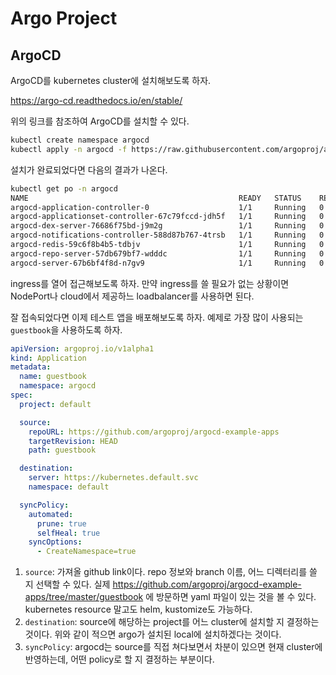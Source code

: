 # Argo Project

## ArgoCD
ArgoCD를 kubernetes cluster에 설치해보도록 하자.

https://argo-cd.readthedocs.io/en/stable/

위의 링크를 참조하여 ArgoCD를 설치할 수 있다.

```sh
kubectl create namespace argocd
kubectl apply -n argocd -f https://raw.githubusercontent.com/argoproj/argo-cd/stable/manifests/install.yaml
```

설치가 완료되었다면 다음의 결과가 나온다.

```sh
kubectl get po -n argocd 
NAME                                               READY   STATUS    RESTARTS   AGE
argocd-application-controller-0                    1/1     Running   0          37s
argocd-applicationset-controller-67c79fccd-jdh5f   1/1     Running   0          37s
argocd-dex-server-76686f75bd-j9m2g                 1/1     Running   0          37s
argocd-notifications-controller-588d87b767-4trsb   1/1     Running   0          37s
argocd-redis-59c6f8b4b5-tdbjv                      1/1     Running   0          37s
argocd-repo-server-57db679bf7-wdddc                1/1     Running   0          37s
argocd-server-67b6bf4f8d-n7gv9                     1/1     Running   0          37s
```

ingress를 열어 접근해보도록 하자. 만약 ingress를 쓸 필요가 없는 상황이면 NodePort나 cloud에서 제공하느 loadbalancer를 사용하면 된다.


잘 접속되었다면 이제 테스트 앱을 배포해보도록 하자. 예제로 가장 많이 사용되는 `guestbook`을 사용하도록 하자.
```yaml
apiVersion: argoproj.io/v1alpha1
kind: Application
metadata:
  name: guestbook
  namespace: argocd
spec:
  project: default

  source:
    repoURL: https://github.com/argoproj/argocd-example-apps
    targetRevision: HEAD
    path: guestbook

  destination:
    server: https://kubernetes.default.svc
    namespace: default

  syncPolicy:
    automated:
      prune: true
      selfHeal: true
    syncOptions:
      - CreateNamespace=true
```
1. `source`: 가져올 github link이다. repo 정보와 branch 이름, 어느 디렉터리를 쓸 지 선택할 수 있다. 실제 https://github.com/argoproj/argocd-example-apps/tree/master/guestbook 에 방문하면 yaml 파일이 있는 것을 볼 수 있다. kubernetes resource 말고도 helm, kustomize도 가능하다.
2. `destination`: source에 해당하는 project를 어느 cluster에 설치할 지 결정하는 것이다. 위와 같이 적으면 argo가 설치된 local에 설치하겠다는 것이다. 
3. `syncPolicy`: argocd는 source를 직접 쳐다보면서 차분이 있으면 현재 cluster에 반영하는데, 어떤 policy로 할 지 결정하는 부분이다.